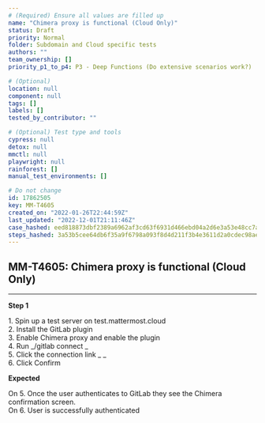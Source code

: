 ```yaml
---
# (Required) Ensure all values are filled up
name: "Chimera proxy is functional (Cloud Only)"
status: Draft
priority: Normal
folder: Subdomain and Cloud specific tests
authors: ""
team_ownership: []
priority_p1_to_p4: P3 - Deep Functions (Do extensive scenarios work?)

# (Optional)
location: null
component: null
tags: []
labels: []
tested_by_contributor: ""

# (Optional) Test type and tools
cypress: null
detox: null
mmctl: null
playwright: null
rainforest: []
manual_test_environments: []

# Do not change
id: 17862505
key: MM-T4605
created_on: "2022-01-26T22:44:59Z"
last_updated: "2022-12-01T21:11:46Z"
case_hashed: eed818873dbf2389a6962af3cd63f6931d466ebd04a2d6e3a53e48cc7aae20f5ca5d47d0eb653dca30ca53a20c50ac78
steps_hashed: 3a53b5cee64db6f35a9f6798a093f8d4d211f3b4e3611d2a0cdec98ae4ef4d5d174a564b3a6c8e7d76d50731898cbe93
---
```


<!-- (Auto-generated) Based on frontmatter's "key" and "name" -->

## MM-T4605: Chimera proxy is functional (Cloud Only)

---

**Step 1**

1\. Spin up a test server on test.mattermost.cloud\
2\. Install the GitLab plugin\
3\. Enable Chimera proxy and enable the plugin\
4\. Run \_/gitlab connect \_\
5\. Click the connection link \_ \_\
6\. Click Confirm

**Expected**

On 5. Once the user authenticates to GitLab they see the Chimera confirmation screen.\
On 6. User is successfully authenticated
